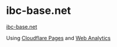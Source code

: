 # ibc-base.net
[ibc-base.net](https://www.ibc-base.net/)

Using [Cloudflare Pages](https://pages.cloudflare.com) and [Web Analytics](https://www.cloudflare.com/en-gb/web-analytics/)
